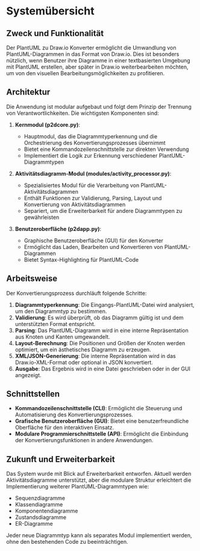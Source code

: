 # Systemübersicht

## Zweck und Funktionalität

Der PlantUML zu Draw.io Konverter ermöglicht die Umwandlung von PlantUML-Diagrammen in das Format von Draw.io. Dies ist besonders nützlich, wenn Benutzer ihre Diagramme in einer textbasierten Umgebung mit PlantUML erstellen, aber später in Draw.io weiterbearbeiten möchten, um von den visuellen Bearbeitungsmöglichkeiten zu profitieren.

## Architektur

Die Anwendung ist modular aufgebaut und folgt dem Prinzip der Trennung von Verantwortlichkeiten. Die wichtigsten Komponenten sind:

1. **Kernmodul (p2dcore.py)**: 
   - Hauptmodul, das die Diagrammtyperkennung und die Orchestrierung des Konvertierungsprozesses übernimmt
   - Bietet eine Kommandozeilenschnittstelle zur direkten Verwendung
   - Implementiert die Logik zur Erkennung verschiedener PlantUML-Diagrammtypen

2. **Aktivitätsdiagramm-Modul (modules/activity_processor.py)**:
   - Spezialisiertes Modul für die Verarbeitung von PlantUML-Aktivitätsdiagrammen
   - Enthält Funktionen zur Validierung, Parsing, Layout und Konvertierung von Aktivitätsdiagrammen
   - Separiert, um die Erweiterbarkeit für andere Diagrammtypen zu gewährleisten

3. **Benutzeroberfläche (p2dapp.py)**:
   - Graphische Benutzeroberfläche (GUI) für den Konverter
   - Ermöglicht das Laden, Bearbeiten und Konvertieren von PlantUML-Diagrammen
   - Bietet Syntax-Highlighting für PlantUML-Code

## Arbeitsweise

Der Konvertierungsprozess durchläuft folgende Schritte:

1. **Diagrammtyperkennung**: Die Eingangs-PlantUML-Datei wird analysiert, um den Diagrammtyp zu bestimmen.
2. **Validierung**: Es wird überprüft, ob das Diagramm gültig ist und dem unterstützten Format entspricht.
3. **Parsing**: Das PlantUML-Diagramm wird in eine interne Repräsentation aus Knoten und Kanten umgewandelt.
4. **Layout-Berechnung**: Die Positionen und Größen der Knoten werden optimiert, um ein ästhetisches Diagramm zu erzeugen.
5. **XML/JSON-Generierung**: Die interne Repräsentation wird in das Draw.io-XML-Format oder optional in JSON konvertiert.
6. **Ausgabe**: Das Ergebnis wird in eine Datei geschrieben oder in der GUI angezeigt.

## Schnittstellen

- **Kommandozeilenschnittstelle (CLI)**: Ermöglicht die Steuerung und Automatisierung des Konvertierungsprozesses.
- **Grafische Benutzeroberfläche (GUI)**: Bietet eine benutzerfreundliche Oberfläche für den interaktiven Einsatz.
- **Modulare Programmierschnittstelle (API)**: Ermöglicht die Einbindung der Konvertierungsfunktionen in andere Anwendungen.

## Zukunft und Erweiterbarkeit

Das System wurde mit Blick auf Erweiterbarkeit entworfen. Aktuell werden Aktivitätsdiagramme unterstützt, aber die modulare Struktur erleichtert die Implementierung weiterer PlantUML-Diagrammtypen wie:

- Sequenzdiagramme
- Klassendiagramme
- Komponentendiagramme
- Zustandsdiagramme
- ER-Diagramme

Jeder neue Diagrammtyp kann als separates Modul implementiert werden, ohne den bestehenden Code zu beeinträchtigen. 